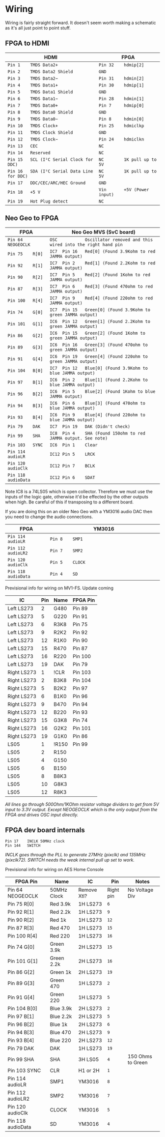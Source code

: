Wiring
======

Wiring is fairly straight forward. It doesn't seem worth making a schematic as it's all just point to point stuff.

FPGA to HDMI
------------

| HDMI                                                |    FPGA                                     |  
| --------------------------------------------------- | ------------------------------------------- |  
| ```Pin 1    TMDS Data2+                        ```  |    ```Pin 32    hdmip[2]             ```    |
| ```Pin 2    TMDS Data2 Shield                  ```  |    ```GND                            ```    |
| ```Pin 3    TMDS Data2−                        ```  |    ```Pin 31    hdmin[2]             ```    |
| ```Pin 4    TMDS Data1+                        ```  |    ```Pin 30    hdmip[1]             ```    |
| ```Pin 5    TMDS Data1 Shield                  ```  |    ```GND                            ```    |
| ```Pin 6    TMDS Data1−                        ```  |    ```Pin 28    hdmin[1]             ```    |
| ```Pin 7    TMDS Data0+                        ```  |    ```Pin 7     hdmip[0]             ```    |
| ```Pin 8    TMDS Data0 Shield                  ```  |    ```GND                            ```    |
| ```Pin 9    TMDS Data0−                        ```  |    ```Pin 8     hdmin[0]             ```    |
| ```Pin 10   TMDS Clock+                        ```  |    ```Pin 25    hdmiclkp             ```    |
| ```Pin 11   TMDS Clock Shield                  ```  |    ```GND                            ```    |
| ```Pin 12   TMDS Clock−                        ```  |    ```Pin 24    hdmiclkn             ```    |
| ```Pin 13   CEC                                ```  |    ```NC                             ```    |
| ```Pin 14   Reserved                           ```  |    ```NC                             ```    |
| ```Pin 15   SCL (I²C Serial Clock for DDC)     ```  |    ```NC        1K pull up to 5V     ```    |
| ```Pin 16   SDA (I²C Serial Data Line for DDC) ```  |    ```NC        1K pull up to 5V     ```    |
| ```Pin 17   DDC/CEC/ARC/HEC Ground             ```  |    ```GND                            ```    |
| ```Pin 18   +5 V                               ```  |    ```Vin       +5V (Power input)    ```    |
| ```Pin 19   Hot Plug detect                    ```  |    ```NC                             ```    |

            
Neo Geo to FPGA
---------------

| FPGA                         |  Neo Geo MVS (SvC board)                                                          |
| ---------------------------- |  -------------------------------------------------------------------------------- |
| ```Pin 64    NEOGEOCLK ```   |    ```OSC           Oscillator removed and this wired into the right hand pin ``` |
| ```Pin 75    R[0]      ```   |    ```IC7  Pin 16   Red[0] (Found 3.9Kohm to red JAMMA output)                ``` |
| ```Pin 92    R[1]      ```   |    ```IC7  Pin 2    Red[1] (Found 2.2Kohm to red JAMMA output)                ``` |
| ```Pin 90    R[2]      ```   |    ```IC7  Pin 5    Red[2] (Found 1Kohm to red JAMMA output)                  ``` |
| ```Pin 87    R[3]      ```   |    ```IC7  Pin 6    Red[3] (Found 470ohm to red JAMMA output)                 ``` |
| ```Pin 100   R[4]      ```   |    ```IC7  Pin 9    Red[4] (Found 220ohm to red JAMMA output)                 ``` |
| ```Pin 74    G[0]      ```   |    ```IC7  Pin 15   Green[0] (Found 3.9Kohm to green JAMMA output)            ``` |
| ```Pin 101   G[1]      ```   |    ```IC6  Pin 12   Green[1] (Found 2.2Kohm to green JAMMA output)            ``` |
| ```Pin 86    G[2]      ```   |    ```IC6  Pin 15   Green[2] (Found 1Kohm to green JAMMA output)              ``` |
| ```Pin 89    G[3]      ```   |    ```IC6  Pin 16   Green[3] (Found 470ohm to green JAMMA output)             ``` |
| ```Pin 91    G[4]      ```   |    ```IC6  Pin 19   Green[4] (Found 220ohm to green JAMMA output)             ``` |
| ```Pin 104   B[0]      ```   |    ```IC7  Pin 12   Blue[0] (Found 3.9Kohm to blue JAMMA output)              ``` |
| ```Pin 97    B[1]      ```   |    ```IC6  Pin 2    Blue[1] (Found 2.2Kohm to blue JAMMA output)              ``` |
| ```Pin 96    B[2]      ```   |    ```IC6  Pin 5    Blue[2] (Found 1Kohm to blue JAMMA output)                ``` |
| ```Pin 94    B[3]      ```   |    ```IC6  Pin 6    Blue[3] (Found 470ohm to blue JAMMA output)               ``` |
| ```Pin 93    B[4]      ```   |    ```IC6  Pin 9    Blue[4] (Found 220ohm to blue JAMMA output)               ``` |
| ```Pin 79    DAK       ```   |    ```IC7  Pin 19   DAK (Didn't check)                                        ``` |
| ```Pin 99    SHA       ```   |    ```IC8  Pin 4    SHA (Found 150ohm to red JAMMA output. See note)          ``` |
| ```Pin 103   SYNC      ```   |    ```IC6  Pin 1    Clear                                                     ``` |
| ```Pin 114   audioLR   ```   |    ```IC12 Pin 5    LRCK                                                      ``` |
| ```Pin 120   audioClk  ```   |    ```IC12 Pin 7    BCLK                                                      ``` |
| ```Pin 118   audioData ```   |    ```IC12 Pin 6    SDAT                                                      ``` |

Note IC8 is a 74LS05 which is open collector. Therefore we must use the inputs of the logic gate, otherwise it'd be effected by the other outputs when high. Be careful of this if transposing to a different board.

If you are doing this on an older Neo Geo with a YM3016 audio DAC then you need to change the audio connections.

| FPGA                         |  YM3016                                                                           |
| ---------------------------- |  -------------------------------------------------------------------------------- |
| ```Pin 114   audioLR   ```   |    ```Pin 8    SMP1                                                           ``` |
| ```Pin 112   audioLR2  ```   |    ```Pin 7    SMP2                                                           ``` |
| ```Pin 120   audioClk  ```   |    ```Pin 5    CLOCK                                                          ``` |
| ```Pin 118   audioData ```   |    ```Pin 4    SD                                                             ``` |

Previsional info for wiring on MV1-FS. Update coming

|IC           |Pin|Name | FPGA Pin  |
|-------------|---|-----|-----------|
|Left LS273   |2  |G480 | Pin 89    |
|Left LS273   |5  |G220 | Pin 91    |
|Left LS273   |6  |R3K8 | Pin 75    |
|Left LS273   |9  |R2K2 | Pin 92    |
|Left LS273   |12 |R1K0 | Pin 90    |
|Left LS273   |15 |R470 | Pin 87    |
|Left LS273   |16 |R220 | Pin 100   |
|Left LS273   |19 |DAK  | Pin 79    |
|Right LS273  |1  |!CLR | Pin 103   |
|Right LS273  |2  |B3K8 | Pin 104   |
|Right LS273  |5  |B2K2 | Pin 97    |
|Right LS273  |6  |B1K0 | Pin 96    |
|Right LS273  |9  |B470 | Pin 94    |
|Right LS273  |12 |B220 | Pin 93    |
|Right LS273  |15 |G3K8 | Pin 74    |
|Right LS273  |16 |G2K2 | Pin 101   |
|Right LS273  |19 |G1K0 | Pin 86    |
|LS05         |1  |!R150| Pin 99    |
|LS05         |2  |R150 |           |
|LS05         |4  |G150 |           |
|LS05         |6  |B150 |           |
|LS05         |8  |B8K3 |           |
|LS05         |10 |G8K3 |           |
|LS05         |12 |R8K3 |           |

*All lines go through 500Ohm/1KOhm resistor voltage dividers to get from 5V input to 3.3V output. Except NEOGEOCLK which is the only output from the FPGA and drives OSC input directly.*

FPGA dev board internals
------------------------

```
Pin 17    INCLK 50MHz clock
Pin 144   SWITCH
```

*INCLK goes through the PLL to generate 27MHz (pixclk) and 135MHz (pixclk72). SWITCH needs the weak internal pull up set to work.*

Previsional info for wiring on AES Home Console

|FPGA Pin           |Name          |IC          |Pin        |Notes            |
|-------------------|--------------|------------|-----------|-----------------|
|Pin 64  NEOGEOCLK  |50MHz Clock   |Remove Xtl? |Right pin  |No Voltage Div   |
|Pin 75  R[0]       |Red 3.9k      |1H LS273    |```6```    |                 |
|Pin 92  R[1]       |Red 2.2k      |1H LS273    |```9```    |                 |
|Pin 90  R[2]       |Red 1k        |1H LS273    |```12```   |                 |
|Pin 87  R[3]       |Red 470       |1H LS273    |```15```   |                 |
|Pin 100 R[4]       |Red 220       |1H LS273    |```16```   |                 |
|Pin 74  G[0]       |Green 3.9k    |2H LS273    |```15```   |                 |
|Pin 101 G[1]       |Green 2.2k    |2H LS273    |```16```   |                 |
|Pin 86  G[2]       |Green 1k      |2H LS273    |```19```   |                 |
|Pin 89  G[3]       |Green 470     |1H LS273    |```2```    |                 |
|Pin 91  G[4]       |Green 220     |1H LS273    |```5```    |                 |
|Pin 104 B[0]       |Blue 3.9k     |2H LS273    |```2```    |                 |
|Pin 97  B[1]       |Blue 2.2k     |2H LS273    |```5```    |                 |
|Pin 96  B[2]       |Blue 1k       |2H LS273    |```6```    |                 |
|Pin 94  B[3]       |Blue 470      |2H LS273    |```9```    |                 |
|Pin 93  B[4]       |Blue 220      |2H LS273    |```12```   |                 |
|Pin 79  DAK        |DAK           |1H LS273    |```19```   |                 |
|Pin 99  SHA        |SHA           |3H LS05     |```4```    |150 Ohms to Green|
|Pin 103 SYNC       |CLR           |H1 or 2H    |```1```    |                 |
|Pin 114 audioLR    |SMP1          |YM3016      |```8```    |                 |
|Pin 112 audioLR2   |SMP2          |YM3016      |```7```    |                 |
|Pin 120 audioClk   |CLOCK         |YM3016      |```5```    |                 |
|Pin 118 audioData  |SD            |YM3016      |```4```    |                 |
				
